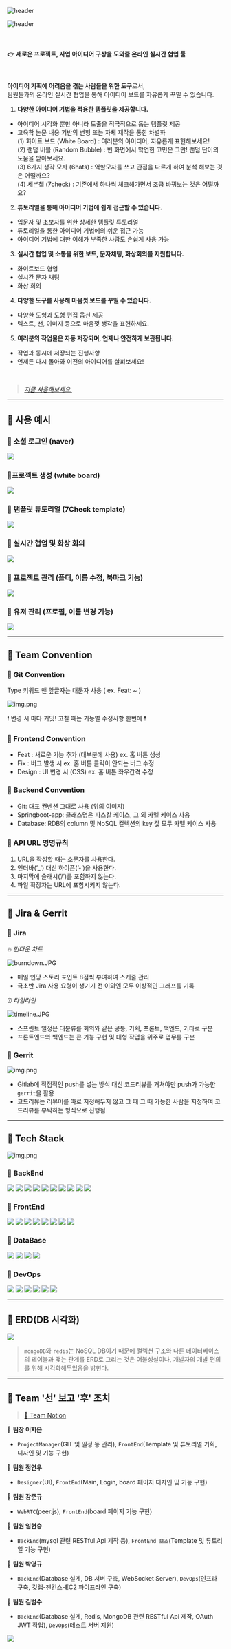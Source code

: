 ![header](https://capsule-render.vercel.app/api?type=venom&color=timeAuto&height=200&section=header&text=💡%20Get%20iDEA&fontSize=70&animation=twinkling&fontAlign=50)

![header](https://capsule-render.vercel.app/api?type=rect&color=auto&height=100&section=header&text=혁신의%20시작을%20여는%20문&fontSize=30&animation=fadeIn&fontAlign=70)

<br>

#### 👉 **새로운 프로젝트, 사업 아이디어 구상을 도와줄 온라인 실시간 협업 툴**

<br>

**아이디어 기획에 어려움을 겪는 사람들을 위한 도구**로서, <br>
팀원들과의 온라인 실시간 협업을 통해 아이디어 보드를 자유롭게 꾸밀 수 있습니다.

1. **다양한 아이디어 기법을 적용한 템플릿을 제공합니다.**
- 아이디어 시각화 뿐만 아니라 도출을 적극적으로 돕는 템플릿 제공
- 교육학 논문 내용 기반의 변형 또는 자체 제작을 통한 차별화<br>
(1) 화이트 보드 (White Board) : 여러분의 아이디어, 자유롭게 표현해보세요!<br>
(2) 랜덤 버블 (Random Bubble) : 빈 화면에서 막연한 고민은 그만! 랜덤 단어의 도움을 받아보세요.<br>
(3) 6가지 생각 모자 (6hats) : 역할모자를 쓰고 관점을 다르게 하여 분석 해보는 것은 어떨까요?<br>
(4) 세븐쳌 (7check) : 기존에서 하나씩 체크해가면서 조금 바꿔보는 것은 어떨까요?

2. **튜토리얼을 통해 아이디어 기법에 쉽게 접근할 수 있습니다.**
- 입문자 및 초보자를 위한 상세한 템플릿 튜토리얼
- 튜토리얼을 통한 아이디어 기법에의 쉬운 접근 가능
- 아이디어 기법에 대한 이해가 부족한 사람도 손쉽게 사용 가능

3. **실시간 협업 및 소통을 위한 보드, 문자채팅, 화상회의를 지원합니다.**
- 화이트보드 협업
- 실시간 문자 채팅
- 화상 회의

4. **다양한 도구를 사용해 마음껏 보드를 꾸밀 수 있습니다.**
- 다양한 도형과 도형 편집 옵션 제공
- 텍스트, 선, 이미지 등으로 마음껏 생각을 표현하세요.

5. **여러분의 작업물은 자동 저장되며, 언제나 안전하게 보관됩니다.**
- 작업과 동시에 저장되는 진행사항
- 언제든 다시 돌아와 이전의 아이디어를 살펴보세요!

<br>

> [_지금 사용해보세요._](https://i10b104.p.ssafy.io)

***

## 📌 사용 예시

### 🔷 소셜 로그인 (naver)

![](resources/login.gif)

### 🔷프로젝트 생성 (white board)

![](resources/white_board.gif)

### 🔷 탬플릿 튜토리얼 (7Check template)

![](resources/tutorial.gif)

### 🔷 실시간 협업 및 화상 회의

![](resources/move.gif)

### 🔷 프로젝트 관리 (폴더, 이름 수정, 북마크 기능)

![](resources/refactor.gif)

### 🔷 유저 관리 (프로필, 이름 변경 기능)

![](resources/profile.gif)

***

## 📌 Team Convention

### 🔷 Git Convention

Type 키워드 맨 앞글자는 대문자 사용  ( ex. Feat: ~ )

![img.png](resources/git_convention.png)

❗ 변경 시 마다 커밋! 고칠 때는 기능별 수정사항 한번에 ❗
### 🔷 Frontend Convention

- Feat : 새로운 기능 추가 (대부분에 사용) ex. 홈 버튼 생성
- Fix : 버그 발생 시 ex. 홈 버튼 클릭이 안되는 버그 수정
- Design : UI 변경 시 (CSS) ex. 홈 버튼 좌우간격 수정


### 🔷 Backend Convention

- Git: 대표 컨벤션 그대로 사용 (위의 이미지)
- Springboot-app: 클래스명은 파스칼 케이스, 그 외 카멜 케이스 사용
- Database: RDB의 column 및 NoSQL 컬렉션의 key 값 모두 카멜 케이스 사용

### 🔷 API URL 명명규칙

1. URL을 작성할 때는 소문자를 사용한다.
2. 언더바(’_’) 대신 하이픈(’-’)을 사용한다.
3. 마지막에 슬래시(’/’)를 포함하지 않는다.
4. 파일 확장자는 URL에 포함시키지 않는다.

***

## 📌 Jira & Gerrit

### 🔷 Jira

🔥 _번다운 차트_

![burndown.JPG](resources/burndown.JPG)

- 매일 인당 스토리 포인트 8점씩 부여하여 스케줄 관리
- 극초반 Jira 사용 요령이 생기기 전 이외엔 모두 이상적인 그래프를 기록

⏰ _타임라인_

![timeline.JPG](resources/timeline.JPG)

- 스프린트 일정은 대분류를 회의와 같은 공통, 기획, 프론트, 백엔드, 기타로 구분
- 프론트엔드와 백엔드는 큰 기능 구현 및 대형 작업을 위주로 업무를 구분

### 🔷 Gerrit

![img.png](resources/gerrit.png)

- Gitlab에 직접적인 push를 넣는 방식 대신 코드리뷰를 거쳐야만 push가 가능한 `gerrit`을 활용
- 코드리뷰는 리뷰어를 따로 지정해두지 않고 그 때 그 때 가능한 사람을 지정하여 코드리뷰를 부탁하는 형식으로 진행됨

***

## 📌 Tech Stack

![img.png](resources/techstack.png)

### 🔷 BackEnd

![](https://img.shields.io/badge/JAVA17-2F2625?style=flat-square&logoColor=white) ![](https://img.shields.io/badge/SpringBoot(3.2)-6DB33F?style=flat-square&logo=Springboot&logoColor=white) ![](https://img.shields.io/badge/Gradle(8.5)-02303A?style=flat-square&logo=gradle&logoColor=white) ![](https://img.shields.io/badge/JPA(3.2)-000000?style=flat-square&logoColor=white)
![](https://img.shields.io/badge/Lombok-FFFFFF?style=flat-square&logoColor=white) ![](https://img.shields.io/badge/SpringSecurity(6.2)-6DB33F?style=flat-square&logo=Springsecurity&logoColor=white) ![](https://img.shields.io/badge/OAuth2%20JWT(6.2)-047AED?style=flat-square&logo=keycdn&logoColor=white) ![](https://img.shields.io/badge/Node.js(20.0.1)-339933?style=flat-square&logo=node.js&logoColor=white)
![](https://img.shields.io/badge/Express.js(4.18.2)-000000?style=flat-square&logoColor=white) ![](https://img.shields.io/badge/Swagger(2.2)-85EA2D?style=flat-square&logo=swagger&logoColor=white)

### 🔷 FrontEnd

![](https://img.shields.io/badge/React(18.2)-61DAFB?style=flat-square&logo=react&logoColor=white) ![](https://img.shields.io/badge/yarn(1.22.19)-2C8EBB?style=flat-square&logo=yarn&logoColor=white) ![](https://img.shields.io/badge/TailwindCSS(3.0.2)-06B6D4?style=flat-square&logo=tailwindcss&logoColor=white) ![](https://img.shields.io/badge/TypeScript(3.9.10)-3178C6?style=flat-square&logo=typescript&logoColor=white)
![](https://img.shields.io/badge/JavaScript(ES6)-F7DF1E?style=flat-square&logo=javascript&logoColor=white) ![](https://img.shields.io/badge/Node.js(20.0.1)-339933?style=flat-square&logo=node.js&logoColor=white) ![](https://img.shields.io/badge/SASS-CC6699?style=flat-square&logo=sass&logoColor=white)
![](https://img.shields.io/badge/Peer.js(1.5.2)-00AA45?style=flat-square&logo=peerlist&logoColor=white)

### 🔷 DataBase
![](https://img.shields.io/badge/MySQL(8.0)-4479A1?style=flat-square&logo=mysql&logoColor=white) ![](https://img.shields.io/badge/Redis(3.2)-DC382D?style=flat-square&logo=redis&logoColor=white) ![](https://img.shields.io/badge/MongoDB(4.2)-47A248?style=flat-square&logo=mongodb&logoColor=white) ![](https://img.shields.io/badge/AWS%20S3(1.11)-569A31?style=flat-square&logo=amazons3&logoColor=white)


### 🔷 DevOps
![](https://img.shields.io/badge/Jenkins-D24939?style=flat-square&logo=Jenkins&logoColor=white) ![](https://img.shields.io/badge/Sonatype%20Nexus%20Repository-1B1C30?style=flat-square&logo=sonatype&logoColor=white) ![](https://img.shields.io/badge/Gitlab-FC6D26?style=flat-square&logo=gitlab&logoColor=white) ![](https://img.shields.io/badge/Docker-2496ED?style=flat-square&logo=docker&logoColor=white)
![](https://img.shields.io/badge/Nginx-009639?style=flat-square&logo=nginx&logoColor=white) ![](https://img.shields.io/badge/AWS%20EC2-FF9900?style=flat-square&logo=amazonec2&logoColor=white)

***

## 📌 ERD(DB 시각화)

![](resources/erd.png)

> `mongoDB`와 `redis`는 NoSQL DB이기 때문에 컬렉션 구조와 다른 데이터베이스의 테이블과 맺는 관계를 ERD로 그리는 것은 어불성설이나, 개발자의 개발 편의를 위해 시각화해두었음을 밝힌다.


***

## 📌 Team '선' 보고 '후' 조치

> [🔗 Team Notion](https://galvanized-citron-903.notion.site/Get-iDEA-29c9eb0938454ad2a4dfe0035eb37c72?pvs=4)

👤 **팀장 이지은**
 - `ProjectManager`(GIT 및 일정 등 관리), `FrontEnd`(Template 및 튜토리얼 기획, 디자인 및 기능 구현)

👤 **팀원 정연우**
 - `Designer`(UI), `FrontEnd`(Main, Login, board 페이지 디자인 및 기능 구현)

👤 **팀원 강준규**
 - `WebRTC`(peer.js), `FrontEnd`(board 페이지 기능 구현)

👤 **팀원 임현승**
 - `BackEnd`(mysql 관련 RESTful Api 제작 등), `FrontEnd 보조`(Template 및 튜토리얼 기능 구현)

👤 **팀원 박영규**
 - `BackEnd`(Database 설계, DB 서버 구축, WebSocket Server), `DevOps`(인프라 구축, 깃랩-젠킨스-EC2 파이프라인 구축)

👤 **팀원 김범수**
 - `BackEnd`(Database 설계, Redis, MongoDB 관련 RESTful Api 제작, OAuth JWT 작업), `DevOps`(테스트 서버 지원)

![](https://capsule-render.vercel.app/api?type=waving&color=auto&height=300&section=footer)
